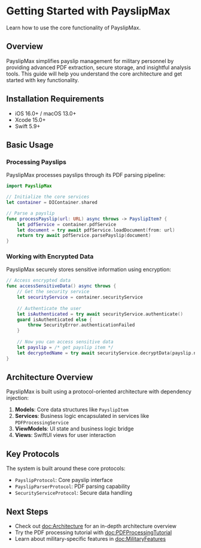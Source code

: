 # Getting Started with PayslipMax

Learn how to use the core functionality of PayslipMax.

## Overview

PayslipMax simplifies payslip management for military personnel by providing advanced PDF extraction, secure storage, and insightful analysis tools. This guide will help you understand the core architecture and get started with key functionality.

## Installation Requirements

- iOS 16.0+ / macOS 13.0+
- Xcode 15.0+
- Swift 5.9+

## Basic Usage

### Processing Payslips

PayslipMax processes payslips through its PDF parsing pipeline:

```swift
import PayslipMax

// Initialize the core services
let container = DIContainer.shared

// Parse a payslip
func processPayslip(url: URL) async throws -> PayslipItem? {
    let pdfService = container.pdfService
    let document = try await pdfService.loadDocument(from: url)
    return try await pdfService.parsePayslip(document)
}
```

### Working with Encrypted Data

PayslipMax securely stores sensitive information using encryption:

```swift
// Access encrypted data
func accessSensitiveData() async throws {
    // Get the security service
    let securityService = container.securityService
    
    // Authenticate the user
    let isAuthenticated = try await securityService.authenticate()
    guard isAuthenticated else {
        throw SecurityError.authenticationFailed
    }
    
    // Now you can access sensitive data
    let payslip = /* get payslip item */
    let decryptedName = try await securityService.decryptData(payslip.name)
}
```

## Architecture Overview

PayslipMax is built using a protocol-oriented architecture with dependency injection:

1. **Models**: Core data structures like ``PayslipItem``
2. **Services**: Business logic encapsulated in services like ``PDFProcessingService``
3. **ViewModels**: UI state and business logic bridge
4. **Views**: SwiftUI views for user interaction

## Key Protocols

The system is built around these core protocols:

- ``PayslipProtocol``: Core payslip interface
- ``PayslipParserProtocol``: PDF parsing capability
- ``SecurityServiceProtocol``: Secure data handling

## Next Steps

- Check out <doc:Architecture> for an in-depth architecture overview
- Try the PDF processing tutorial with <doc:PDFProcessingTutorial>
- Learn about military-specific features in <doc:MilitaryFeatures> 